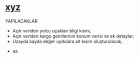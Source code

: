 # [xyz](https://erdemgns.github.io/xyz/)


YAPILACAKLAR

- Açık veriden yolcu uçakları bilgi kısmı, 
- Açık veriden kargo gemilerinin konum verisi ve ek detaylar,
- Uzayda kayda değer uydulara ait kısım oluşturulacak,
+ aa

